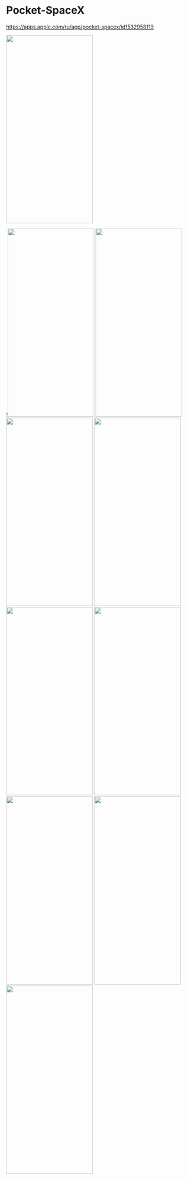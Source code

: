 # Pocket-SpaceX

https://apps.apple.com/ru/app/pocket-spacex/id1532958119

<img src="https://i.ibb.co/TrfHBn7/10.png" width="234" height="507">

!<img src="https://i.ibb.co/phCqfyX/1.png" width="234" height="507">
<img src="https://i.ibb.co/rvLz5Kj/2.png" width="234" height="507">
<img src="https://i.ibb.co/wrdXwrs/3.png" width="234" height="507">
<img src="https://i.ibb.co/NLGR9dq/4.png" width="234" height="507">
<img src="https://i.ibb.co/VYKKRYR/5.png" width="234" height="507">
<img src="https://i.ibb.co/x6HmgkZ/6.png" width="234" height="507">
<img src="https://i.ibb.co/fkvFHL4/7.png" width="234" height="507">
<img src="https://i.ibb.co/k4mCVZC/8.png" width="234" height="507">
<img src="https://i.ibb.co/FkQDGr6/9.png" width="234" height="507">




